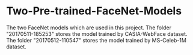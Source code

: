 # Two-Pre-trained-FaceNet-Models
The two FaceNet models which are used in this project. The folder "20170511-185253" stores the model trained by CASIA-WebFace dataset. The folder "20170512-110547" stores the model trained by MS-Celeb-1M dataset. 
